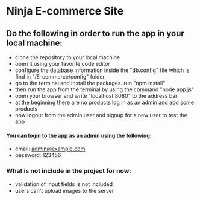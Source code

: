 # Ninja E-commerce Site

## Do the following in order to run the app in your local machine:
- clone the repository to your local machine 
- open it using your favorite code editor
- configure the database information inside the "db.config" file which is find in "/E-commerce/config" folder 
- go to the terminal and install the packages. run "npm install"
- then run the app from the terminal by using the command "node app.js"
- open your browser and write "localhost:8080" to the address bar
- at the beginning there are no products log in as an admin and add some products
- now logout from the admin user and signup for a new user to test the app
#### You can login to the app as an admin using the following:
- email: admin@example.com
- password: 123456

### What is not include in the project for now:
- validation of input fields is not included
- users can't upload images to the server

